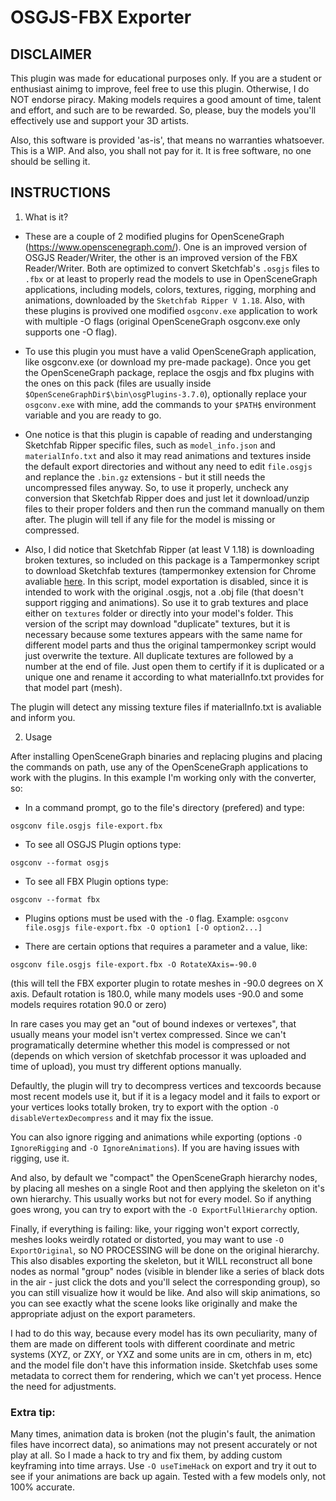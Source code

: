 # OSGJS-FBX Exporter

## DISCLAIMER

This plugin was made for educational purposes only. If you are a student or enthusiast ainimg to improve, feel free to use this plugin. Otherwise, I do NOT endorse piracy. Making models requires a good amount of time, talent and effort, and such are to be rewarded. So, please, buy the models you'll effectively use and support your 3D artists.

Also, this software is provided 'as-is', that means no warranties whatsoever. This is a WIP. And also, you shall not pay for it. It is free software, no one should be selling it.

## INSTRUCTIONS

1. What is it?
- These are a couple of 2 modified plugins for OpenSceneGraph (https://www.openscenegraph.com/). One is an improved version of OSGJS Reader/Writer, the other is an improved version of the FBX Reader/Writer. Both are optimized to convert Sketchfab's `.osgjs` files to `.fbx` or at least to properly read the models to use in OpenSceneGraph applications, including models, colors, textures, rigging, morphing and animations, downloaded by the `Sketchfab Ripper V 1.18`. Also, with these plugins is provived one  modified `osgconv.exe` application to work with multiple -O flags (original OpenSceneGraph osgconv.exe only supports one -O flag).

- To use this plugin you must have a valid OpenSceneGraph application, like osgconv.exe (or download my pre-made package). Once you get the OpenSceneGraph package, replace the osgjs and fbx plugins with the ones on this pack (files are usually inside `$OpenSceneGraphDir$\bin\osgPlugins-3.7.0`), optionally replace your `osgconv.exe` with mine, add the commands to your `$PATH$` environment variable and you are ready to go.

- One notice is that this plugin is capable of reading and understanging Sketchfab Ripper specific files, such as `model_info.json` and `materialInfo.txt` and also it may read animations and textures inside the default export directories and without any need to edit `file.osgjs` and replance the `.bin.gz` extensions - but it still needs the uncompressed files anyway. So, to use it properly, uncheck any conversion that Sketchfab Ripper does and just let it download/unzip files to their proper folders and then run the command manually on them after. The plugin will tell if any file for the model is missing or compressed.

- Also, I did notice that Sketchfab Ripper (at least V 1.18) is downloading broken textures, so included on this package is a Tampermonkey script to download Sketchfab textures (tampermonkey extension for Chrome avaliable [here](https://chromewebstore.google.com/detail/tampermonkey/dhdgffkkebhmkfjojejmpbldmpobfkfo?hl=pt-BR). In this script, model exportation is disabled, since it is intended to work with the original .osgjs, not a .obj file (that doesn't support rigging and animations). So use it to grab textures and place either on `textures` folder or directly into your model's folder. This version of the script may download "duplicate" textures, but it is necessary because some textures appears with the same name for different model parts and thus the original tampermonkey script would just overwrite the texture. All duplicate textures are followed by a number at the end of file. Just open them to certify if it is duplicated or a unique one and rename it according to what materialInfo.txt provides for that model part (mesh).

The plugin will detect any missing texture files if materialInfo.txt is avaliable and inform you.


2. Usage

After installing OpenSceneGraph binaries and replacing plugins and placing the commands on path, use any of the OpenSceneGraph applications to work with the plugins. In this example I'm working only with the converter, so:

- In a command prompt, go to the file's directory (prefered) and type:
```
osgconv file.osgjs file-export.fbx
```

- To see all OSGJS Plugin options type:
```
osgconv --format osgjs
```

- To see all FBX Plugin options type:
```
osgconv --format fbx
```

- Plugins options must be used with the `-O` flag. Example: `osgconv file.osgjs file-export.fbx -O option1 [-O option2...]`

- There are certain options that requires a parameter and a value, like: 
```
osgconv file.osgjs file-export.fbx -O RotateXAxis=-90.0
```
(this will tell the FBX exporter plugin to rotate meshes in -90.0 degrees on X axis. Default rotation is 180.0, while many models uses -90.0 and some models requires rotation 90.0 or zero)

In rare cases you may get an "out of bound indexes or vertexes", that usually means your model isn't vertex compressed. Since we can't programatically determine whether this model is compressed or not (depends on which version of sketchfab processor it was uploaded and time of upload), you must try different options manually.

Defaultly, the plugin will try to decompress vertices and texcoords because most recent models use it, but if it is a legacy model and it fails to export or your vertices looks totally broken, try to export with the option `-O disableVertexDecompress` and it may fix the issue.

You can also ignore rigging and animations while exporting (options `-O IgnoreRigging` and `-O IgnoreAnimations`). If you are having issues with rigging, use it.

And also, by default we "compact" the OpenSceneGraph hierarchy nodes, by placing all meshes on a single Root and then applying the skeleton on it's own hierarchy. This usually works but not for every model. So if anything goes wrong, you can try to export with the `-O ExportFullHierarchy` option.

Finally, if everything is failing: like, your rigging won't export correctly, meshes looks weirdly rotated or distorted, you may want to use `-O ExportOriginal`, so NO PROCESSING will be done on the original hierarchy. This also disables exporting the skeleton, but it WILL reconstruct all bone nodes as normal "group" nodes (visible in blender like a series of black dots in the air - just click the dots and you'll select the corresponding group), so you can still visualize how it would be like. And also will skip animations, so you can see exactly what the scene looks like originally and make the appropriate adjust on the export parameters.

I had to do this way, because every model has its own peculiarity, many of them are made on different tools with different coordinate and metric systems (XYZ, or ZXY, or YXZ and some units are in cm, others in m, etc) and the model file don't have this information inside. Sketchfab uses some metadata to correct them for rendering, which we can't yet process. Hence the need for adjustments.

### Extra tip:

Many times, animation data is broken (not the plugin's fault, the animation files have incorrect data), so animations may not present accurately or not play at all. So I made a hack to try and fix them, by adding custom keyframing into time arrays. Use `-O useTimeHack` on export and try it out to see if your animations are back up again. Tested with a few models only, not 100% accurate.